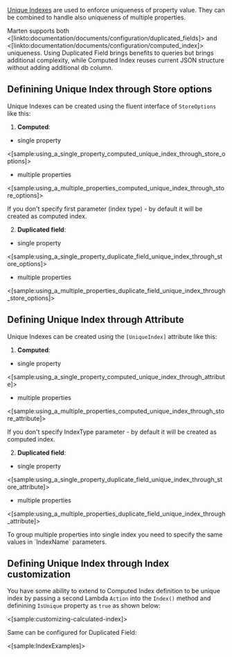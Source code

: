 <!--title:Unique Indexes-->

[Unique Indexes](https://www.postgresql.org/docs/current/static/indexes-unique.html) are used to enforce uniqueness of property value. They can be combined to handle also uniqueness of multiple properties.

Marten supports both <[linkto:documentation/documents/configuration/duplicated_fields]> and <[linkto:documentation/documents/configuration/computed_index]> uniqueness. Using Duplicated Field brings benefits to queries but brings additional complexity, while Computed Index reuses current JSON structure without adding additional db column.

## Definining Unique Index through Store options

Unique Indexes can be created using the fluent interface of `StoreOptions` like this: 

1. **Computed**:
* single property

<[sample:using_a_single_property_computed_unique_index_through_store_options]>

* multiple properties

<[sample:using_a_multiple_properties_computed_unique_index_through_store_options]>

<div class="alert alert-info">
If you don't specify first parameter (index type) - by default it will be created as computed index.
</div>

2. **Duplicated field**:
* single property

<[sample:using_a_single_property_duplicate_field_unique_index_through_store_options]>

* multiple properties

<[sample:using_a_multiple_properties_duplicate_field_unique_index_through_store_options]>

## Defining Unique Index through Attribute

Unique Indexes can be created using the `[UniqueIndex]` attribute like this: 

1. **Computed**:
* single property

<[sample:using_a_single_property_computed_unique_index_through_attribute]>

* multiple properties

<[sample:using_a_multiple_properties_computed_unique_index_through_store_attribute]>


<div class="alert alert-info">
If you don't specify IndexType parameter - by default it will be created as computed index.
</div>


2. **Duplicated field**:
* single property

<[sample:using_a_single_property_duplicate_field_unique_index_through_store_attribute]>

* multiple properties

<[sample:using_a_multiple_properties_duplicate_field_unique_index_through_attribute]>

<div class="alert alert-info">
To group multiple properties into single index you need to specify the same values in `IndexName` parameters.
</div>


## Defining Unique Index through Index customization

You have some ability to extend to Computed Index definition to be unique index  by passing a second Lambda `Action` into
the `Index()` method and definining `IsUnique` property as `true` as shown below:

<[sample:customizing-calculated-index]>

Same can be configured for Duplicated Field:

<[sample:IndexExamples]>
